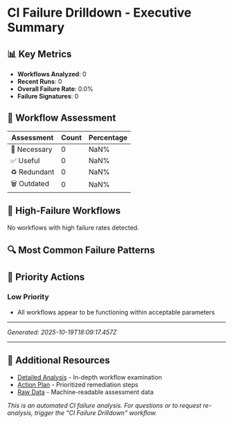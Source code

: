 # CI Failure Drilldown - Executive Summary

## 📊 Key Metrics

- **Workflows Analyzed**: 0
- **Recent Runs**: 0
- **Overall Failure Rate**: 0.0%
- **Failure Signatures**: 0

## 🎯 Workflow Assessment

| Assessment | Count | Percentage |
|------------|-------|------------|
| 🚨 Necessary | 0 | NaN% |
| ✅ Useful | 0 | NaN% |
| ♻️ Redundant | 0 | NaN% |
| 🗑️ Outdated | 0 | NaN% |

## 🚨 High-Failure Workflows

No workflows with high failure rates detected.

## 🔍 Most Common Failure Patterns



## 🎯 Priority Actions

### Low Priority
- All workflows appear to be functioning within acceptable parameters

---
*Generated: 2025-10-19T18:09:17.457Z*

---

## 🔗 Additional Resources

- [Detailed Analysis](./DETAILED_ANALYSIS.md) - In-depth workflow examination
- [Action Plan](./ACTION_PLAN.md) - Prioritized remediation steps
- [Raw Data](./workflow_assessments.json) - Machine-readable assessment data

*This is an automated CI failure analysis. For questions or to request re-analysis, trigger the "CI Failure Drilldown" workflow.*